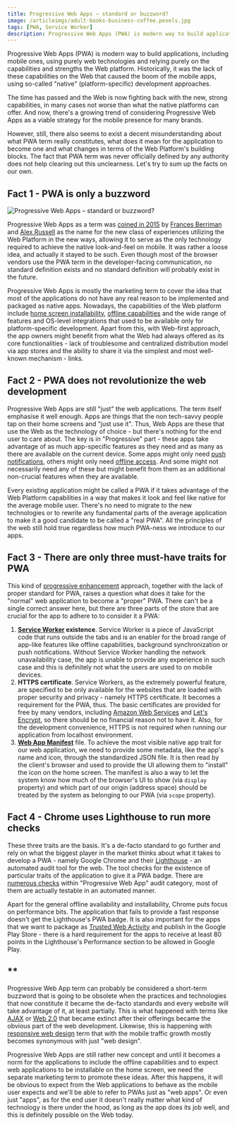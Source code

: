 ```yaml
---
title: Progressive Web Apps – standard or buzzword?
image: /articleimgs/adult-books-business-coffee.pexels.jpg
tags: [PWA, Service Worker]
description: Progressive Web Apps (PWA) is modern way to build applications, including mobile ones, using purely web technologies and relying purely on the capabilities and strengths the Web platform. Historically, it was the lack of these capabilities on the Web that caused the boom of the mobile apps, using so-called "native" (platform-specific) development approaches.
---
```


Progressive Web Apps (PWA) is modern way to build applications, including mobile ones, using purely web technologies and relying purely on the capabilities and strengths the Web platform. Historically, it was the lack of these capabilities on the Web that caused the boom of the mobile apps, using so-called "native" (platform-specific) development approaches. 

The time has passed and the Web is now fighting back with the new, strong capabilities, in many cases not worse than what the native platforms can offer. And now, there's a growing trend of considering Progressive Web Apps as a viable strategy for the mobile presence for many brands.

However, still, there also seems to exist a decent misunderstanding about what PWA term really constitutes, what does it mean for the application to become one and what changes in terms of the Web Platform's building blocks. The fact that PWA term was never officially defined by any authority does not help clearing out this unclearness. Let's try to sum up the facts on our own.

## Fact 1 - PWA is only a buzzword

![Progressive Web Apps – standard or buzzword?](/articleimgs/adult-books-business-coffee.pexels.jpg)

Progressive Web Apps as a term was [coined in 2015](https://infrequently.org/2015/06/progressive-apps-escaping-tabs-without-losing-our-soul/) by [Frances Berriman](https://fberriman.com/about/) and [Alex Russell](https://twitter.com/slightlylate) as the name for the new class of experiences utilizing the Web Platform in the new ways, allowing it to serve as the only technology required to achieve the native look-and-feel on mobile. It was rather a loose idea, and actually it stayed to be such. Even though most of the browser vendors use the PWA term in the developer-facing communication, no standard definition exists and no standard definition will probably exist in the future. 

Progressive Web Apps is mostly the marketing term to cover the idea that most of the applications do not have any real reason to be implemented and packaged as native apps. Nowadays, the capabilities of the Web platform include [home screen installability](https://whatwebcando.today/installation.html), [offline capabilities](https://whatwebcando.today/offline.html) and the wide range of features and OS-level integrations that used to be available only for platform-specific development. Apart from this, with Web-first approach, the app owners might benefit from what the Web had always offered as its core functionalities - lack of troublesome and centralized distribution model via app stores and the ability to share it via the simplest and most well-known mechanism - links.

## Fact 2 - PWA does not revolutionize the web development

Progressive Web Apps are still "just" the web applications. The term itself emphasise it well enough. Apps are things that the non tech-savvy people tap on their home screens and "just use it". Thus, Web Apps are these that use the Web as the technology of choice - but there's nothing for the end user to care about. The key is in "Progressive" part - these apps take advantage of as much app-specific features as they need and as many as there are available on the current device. Some apps might only need [push notifications](https://whatwebcando.today/push-notifications.html), others might only need [offline access](https://whatwebcando.today/offline.html). And some might not necessarily need any of these but might benefit from them as an additional non-crucial features when they are available.

Every existing application might be called a PWA if it takes advantage of the Web Platform capabilities in a way that makes it look and feel like native for the average mobile user. There's no need to migrate to the new technologies or to rewrite any fundamental parts of the average application to make it a good candidate to be called a "real PWA". All the principles of the web still hold true regardless how much PWA-ness we introduce to our apps.

## Fact 3 - There are only three must-have traits for PWA

This kind of [progressive enhancement](https://en.wikipedia.org/wiki/Progressive_enhancement) approach, together with the lack of proper standard for PWA, raises a question what does it take for the "normal" web application to become a "proper" PWA. There can't be a single correct answer here, but there are three parts of the store that are crucial for the app to adhere to to consider it a PWA:

1. **[Service Worker](https://w3c.github.io/ServiceWorker/) existence**. Service Worker is a piece of JavaScript code that runs outside the tabs and is an enabler for the broad range of app-like features like offline capabilities, background synchronization or push notifications. Without Service Worker handling the network unavailability case, the app is unable to provide any experience in such case and this is definitely not what the users are used to on mobile devices.
2. **HTTPS certificate**. Service Workers, as the extremely powerful feature, are specified to be only available for the websites that are loaded with proper security and privacy - namely HTTPS certificate. It becomes a requirement for the PWA, thus. The basic certificates are provided for free by many vendors, including [Amazon Web Services](https://hackernoon.com/getting-a-free-ssl-certificate-on-aws-a-how-to-guide-6ef29e576d22) and [Let's Encrypt](https://letsencrypt.org/), so there should be no financial reason not to have it. Also, for the development convenience, HTTPS is not required when running our application from localhost environment.
3. **[Web App Manifest](https://www.w3.org/TR/appmanifest/)** file. To achieve the most visible native app trait for our web application, we need to provide some metadata, like the app's name and icon, through the standardized JSON file. It is then read by the client's browser and used to provide the UI allowing them to "install" the icon on the home screen. The manifest is also a way to let the system know how much of the browser's UI to show (via `display` property) and which part of our origin (address space) should be treated by the system as belonging to our PWA (via `scope` property).

## Fact 4 - Chrome uses Lighthouse to run more checks

These three traits are the basis. It's a de-facto standard to go further and rely on what the biggest player in the market thinks about what it takes to develop a PWA - namely Google Chrome and their [Lighthouse](https://developers.google.com/web/tools/lighthouse) - an automated audit tool for the web. The tool checks for the existence of particular traits of the application to give it a PWA badge. There are [numerous checks](https://developers.google.com/web/progressive-web-apps/checklist) within "Progressive Web App" audit category, most of them are actually testable in an automated manner.

Apart for the general offline availability and installability, Chrome puts focus on performance bits. The application that fails to provide a fast response doesn't get the Lighthouse's PWA badge. It is also important for the apps that we want to package as [Trusted Web Activity](https://blog.chromium.org/2019/02/introducing-trusted-web-activity-for.html) and publish in the Google Play Store - there is a hard requirement for the apps to receive at least 80 points in the Lighthouse's Performance section to be allowed in Google Play.

## \*\*

Progressive Web App term can probably be considered a short-term buzzword that is going to be obsolete when the practices and technologies that now constitute it became the de-facto standards and every website will take advantage of it, at least partially. This is what happened with terms like [AJAX](https://en.wikipedia.org/wiki/Ajax_(programming)) or [Web 2.0](https://en.wikipedia.org/wiki/Web_2.0) that became extinct after their offerings became the obvious part of the web development. Likewise, this is happening with [responsive web design](https://en.wikipedia.org/wiki/Responsive_web_design) term that with the mobile traffic growth mostly becomes synonymous with just "web design". 

Progressive Web Apps are still rather new concept and until it becomes a norm for the applications to include the offline capabilities and to expect web applications to be installable on the home screen, we need the separate marketing term to promote these ideas. After this happens, it will be obvious to expect from the Web applications to behave as the mobile user expects and we'll be able to refer to PWAs just as "web apps". Or even just "apps", as for the end user it doesn't really matter what kind of technology is there under the hood, as long as the app does its job well, and this is definitely possible on the Web today.
